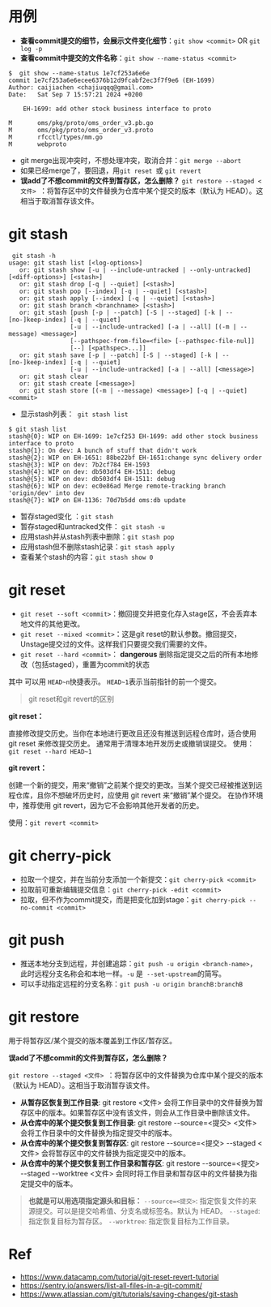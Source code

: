 # 用例
- **查看commit提交的细节，会展示文件变化细节**：`git show <commit>` OR `git log -p`
- **查看commit中提交的文件名称**：`git show --name-status <commit>`

```
$  git show --name-status 1e7cf253a6e6e
commit 1e7cf253a6e6ecee6376b12d9fcabf2ec3f7f9e6 (EH-1699)
Author: caijiachen <chajiuqqq@gmail.com>
Date:   Sat Sep 7 15:57:21 2024 +0200

    EH-1699: add other stock business interface to proto

M       oms/pkg/proto/oms_order_v3.pb.go
M       oms/pkg/proto/oms_order_v3.proto
M       rfcctl/types/mm.go
M       webproto
```

- git merge出现冲突时，不想处理冲突，取消合并：`git merge --abort`
- 如果已经merge了，要回退，用`git reset `或 `git revert`
- **误add了不想commit的文件到暂存区，怎么删除？** `git restore --staged <文件> `：将暂存区中的文件替换为仓库中某个提交的版本（默认为 HEAD）。这相当于取消暂存该文件。

# git stash
```
 git stash -h
usage: git stash list [<log-options>]
   or: git stash show [-u | --include-untracked | --only-untracked] [<diff-options>] [<stash>]
   or: git stash drop [-q | --quiet] [<stash>]
   or: git stash pop [--index] [-q | --quiet] [<stash>]
   or: git stash apply [--index] [-q | --quiet] [<stash>]
   or: git stash branch <branchname> [<stash>]
   or: git stash [push [-p | --patch] [-S | --staged] [-k | --[no-]keep-index] [-q | --quiet]
                 [-u | --include-untracked] [-a | --all] [(-m | --message) <message>]
                 [--pathspec-from-file=<file> [--pathspec-file-nul]]
                 [--] [<pathspec>...]]
   or: git stash save [-p | --patch] [-S | --staged] [-k | --[no-]keep-index] [-q | --quiet]
                 [-u | --include-untracked] [-a | --all] [<message>]
   or: git stash clear
   or: git stash create [<message>]
   or: git stash store [(-m | --message) <message>] [-q | --quiet] <commit>
```
- 显示stash列表：` git stash list`
```
$ git stash list
stash@{0}: WIP on EH-1699: 1e7cf253 EH-1699: add other stock business interface to proto
stash@{1}: On dev: A bunch of stuff that didn't work
stash@{2}: WIP on EH-1651: 88be22bf EH-1651:change sync delivery order
stash@{3}: WIP on dev: 7b2cf784 EH-1593
stash@{4}: WIP on dev: db503df4 EH-1511: debug
stash@{5}: WIP on dev: db503df4 EH-1511: debug
stash@{6}: WIP on dev: ec0e86ad Merge remote-tracking branch 'origin/dev' into dev
stash@{7}: WIP on EH-1136: 70d7b5dd oms:db update
```
- 暂存staged变化 ：`git stash`
- 暂存staged和untracked文件： `git stash -u`
- 应用stash并从stash列表中删除：`git stash pop`
- 应用stash但不删除stash记录：`git stash apply`
- 查看某个stash的内容：`git stash show 0`

# git reset 
- `git reset --soft <commit>`：撤回提交并把变化存入stage区，不会丢弃本地文件的其他更改。
- `git reset --mixed <commit>`：这是git reset的默认参数。撤回提交，Unstage提交过的文件。这样我们只要提交我们需要的文件。
- `git reset --hard <commit>`： **dangerous** 删除指定提交之后的所有本地修改（包括staged），重置为commit的状态

其中<commit> 可以用 `HEAD~n`快捷表示。 `HEAD~1`表示当前指针的前一个提交。

> git reset和git revert的区别

**git reset：**

直接修改提交历史。当你在本地进行更改且还没有推送到远程仓库时，适合使用 git reset 来修改提交历史。
通常用于清理本地开发历史或撤销误提交。
使用：`git reset --hard HEAD~1`

**git revert：**

创建一个新的提交，用来“撤销”之前某个提交的更改。当某个提交已经被推送到远程仓库，且你不想破坏历史时，应使用 git revert 来“撤销”某个提交。
在协作环境中，推荐使用 git revert，因为它不会影响其他开发者的历史。

使用：`git revert <commit>`

# git cherry-pick
- 拉取一个提交，并在当前分支添加一个新提交：`git cherry-pick <commit>`
- 拉取前可重新编辑提交信息：`git cherry-pick -edit <commit>`
- 拉取，但不作为commit提交，而是把变化加到stage：`git cherry-pick --no-commit <commit> `

# git push
- 推送本地分支到远程，并创建追踪：`git push -u origin <branch-name>`，此时远程分支名称会和本地一样。`-u` 是` --set-upstream`的简写。
-  可以手动指定远程的分支名称：`git push -u origin branchB:branchB`

# git restore
用于将暂存区/某个提交的版本覆盖到工作区/暂存区。

**误add了不想commit的文件到暂存区，怎么删除？**

`git restore --staged <文件> `：将暂存区中的文件替换为仓库中某个提交的版本（默认为 HEAD）。这相当于取消暂存该文件。

- **从暂存区恢复到工作目录**: git restore <文件> 会将工作目录中的文件替换为暂存区中的版本。如果暂存区中没有该文件，则会从工作目录中删除该文件。
- **从仓库中的某个提交恢复到工作目录**: git restore --source=<提交> <文件> 会将工作目录中的文件替换为指定提交中的版本。
- **从仓库中的某个提交恢复到暂存区**: git restore --source=<提交> --staged <文件> 会将暂存区中的文件替换为指定提交中的版本。
- **从仓库中的某个提交恢复到工作目录和暂存区**: git restore --source=<提交> --staged --worktree <文件> 会同时将工作目录和暂存区中的文件替换为指定提交中的版本。

> **也就是可以用选项指定源头和目标：**
> `--source=<提交>`: 指定恢复文件的来源提交。可以是提交哈希值、分支名或标签名。默认为 HEAD。
> `--staged`: 指定恢复目标为暂存区。
> `--worktree`: 指定恢复目标为工作目录。

# Ref 
- https://www.datacamp.com/tutorial/git-reset-revert-tutorial
- https://sentry.io/answers/list-all-files-in-a-git-commit/
- https://www.atlassian.com/git/tutorials/saving-changes/git-stash
